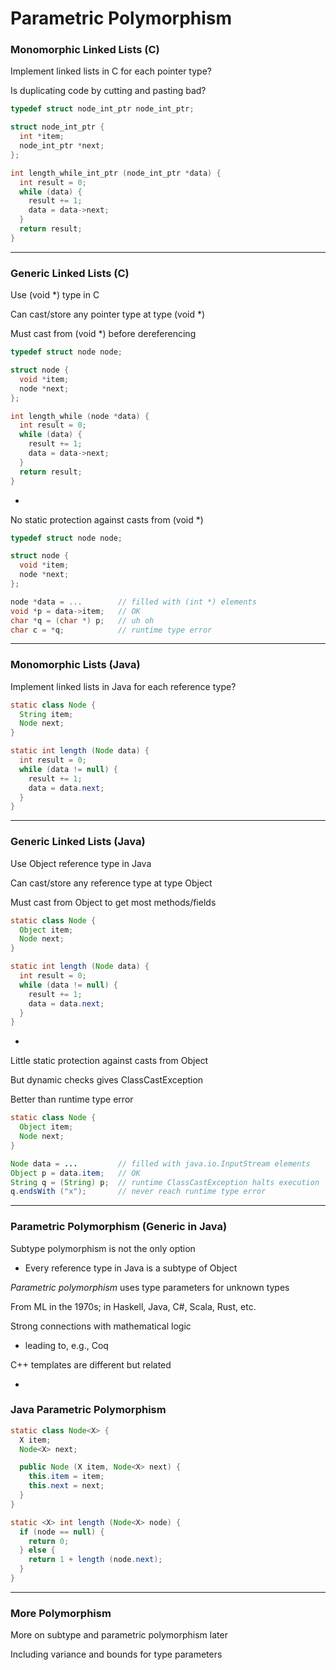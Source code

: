 # Parametric Polymorphism

### Monomorphic Linked Lists (C)

Implement linked lists in C for each pointer type?

Is duplicating code by cutting and pasting bad?

```c
typedef struct node_int_ptr node_int_ptr;

struct node_int_ptr {
  int *item;
  node_int_ptr *next;
};

int length_while_int_ptr (node_int_ptr *data) {
  int result = 0;
  while (data) {
    result += 1;
    data = data->next;
  }
  return result;
}
```

***

### Generic Linked Lists (C)

Use (void *) type in C

Can cast/store any pointer type at type (void *)

Must cast from (void *) before dereferencing

```c
typedef struct node node;

struct node {
  void *item;
  node *next;
};

int length_while (node *data) {
  int result = 0;
  while (data) {
    result += 1;
    data = data->next;
  }
  return result;
}
```

-

No static protection against casts from (void *)

```c
typedef struct node node;

struct node {
  void *item;
  node *next;
};

node *data = ...        // filled with (int *) elements
void *p = data->item;   // OK
char *q = (char *) p;   // uh oh
char c = *q;            // runtime type error
```

***

### Monomorphic Lists (Java)

Implement linked lists in Java for each reference type?

```java
static class Node {
  String item;
  Node next;
}

static int length (Node data) {
  int result = 0;
  while (data != null) {
    result += 1;
    data = data.next;
  }
}
```

***

### Generic Linked Lists (Java)

Use Object reference type in Java

Can cast/store any reference type at type Object

Must cast from Object to get most methods/fields

```java
static class Node {
  Object item;
  Node next;
}

static int length (Node data) {
  int result = 0;
  while (data != null) {
    result += 1;
    data = data.next;
  }
}
```

-

Little static protection against casts from Object

But dynamic checks gives ClassCastException

Better than runtime type error

```java
static class Node {
  Object item;
  Node next;
}

Node data = ...         // filled with java.io.InputStream elements
Object p = data.item;   // OK
String q = (String) p;  // runtime ClassCastException halts execution
q.endsWith ("x");       // never reach runtime type error
```

***

### Parametric Polymorphism (Generic in Java)

Subtype polymorphism is not the only option

- Every reference type in Java is a subtype of Object

*Parametric polymorphism* uses type parameters for unknown types

From ML in the 1970s; in Haskell, Java, C#, Scala, Rust, etc.

Strong connections with mathematical logic

- leading to, e.g., Coq

C++ templates are different but related

-

### Java Parametric Polymorphism

```java
static class Node<X> {
  X item;
  Node<X> next;

  public Node (X item, Node<X> next) { 
    this.item = item; 
    this.next = next; 
  }
}

static <X> int length (Node<X> node) {
  if (node == null) {
    return 0;
  } else { 
    return 1 + length (node.next);
  }
}
```

***

### More Polymorphism

More on subtype and parametric polymorphism later

Including variance and bounds for type parameters
